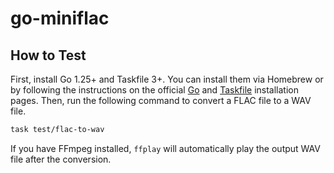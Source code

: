 # go-miniflac

## How to Test

First, install Go 1.25+ and Taskfile 3+. You can install them via Homebrew or by following the instructions on the official [Go](https://go.dev/doc/install) and [Taskfile](https://taskfile.dev/docs/installation) installation pages. Then, run the following command to convert a FLAC file to a WAV file.

```bash
task test/flac-to-wav
```

If you have FFmpeg installed, `ffplay` will automatically play the output WAV file after the conversion.
